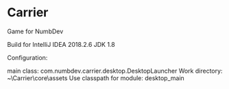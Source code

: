 # Carrier
Game for NumbDev


Build for IntelliJ IDEA 2018.2.6
JDK 1.8

Configuration:

main class: com.numbdev.carrier.desktop.DesktopLauncher
Work directory: ~\Carrier\core\assets
Use classpath for module: desktop_main

